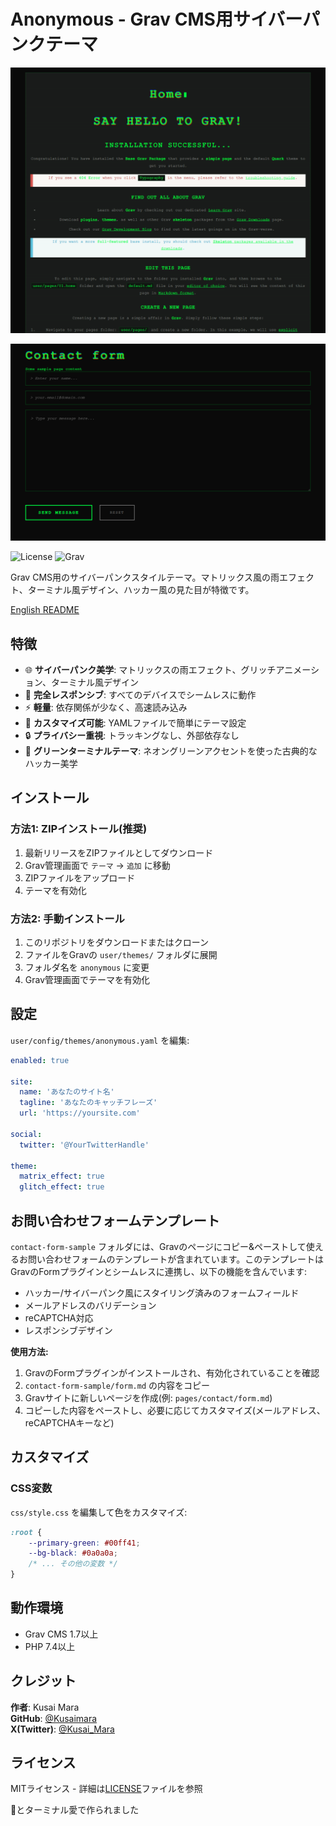# Anonymous - Grav CMS用サイバーパンクテーマ

![](./screenshot.png)

![](./screenshot2.png)

![License](https://img.shields.io/badge/license-MIT-green)
![Grav](https://img.shields.io/badge/Grav-1.7+-blue)

Grav CMS用のサイバーパンクスタイルテーマ。マトリックス風の雨エフェクト、ターミナル風デザイン、ハッカー風の見た目が特徴です。

[English README](README.md)

## 特徴

- 🌐 **サイバーパンク美学**: マトリックスの雨エフェクト、グリッチアニメーション、ターミナル風デザイン
- 📱 **完全レスポンシブ**: すべてのデバイスでシームレスに動作
- ⚡ **軽量**: 依存関係が少なく、高速読み込み
- 🎨 **カスタマイズ可能**: YAMLファイルで簡単にテーマ設定
- 🔒 **プライバシー重視**: トラッキングなし、外部依存なし
- 💚 **グリーンターミナルテーマ**: ネオングリーンアクセントを使った古典的なハッカー美学

## インストール

### 方法1: ZIPインストール(推奨)

1. 最新リリースをZIPファイルとしてダウンロード
2. Grav管理画面で `テーマ` → `追加` に移動
3. ZIPファイルをアップロード
4. テーマを有効化

### 方法2: 手動インストール

1. このリポジトリをダウンロードまたはクローン
2. ファイルをGravの `user/themes/` フォルダに展開
3. フォルダ名を `anonymous` に変更
4. Grav管理画面でテーマを有効化

## 設定

`user/config/themes/anonymous.yaml` を編集:

```yaml
enabled: true

site:
  name: 'あなたのサイト名'
  tagline: 'あなたのキャッチフレーズ'
  url: 'https://yoursite.com'
  
social:
  twitter: '@YourTwitterHandle'

theme:
  matrix_effect: true
  glitch_effect: true
```

## お問い合わせフォームテンプレート

`contact-form-sample` フォルダには、Gravのページにコピー&ペーストして使えるお問い合わせフォームのテンプレートが含まれています。このテンプレートはGravのFormプラグインとシームレスに連携し、以下の機能を含んでいます:

- ハッカー/サイバーパンク風にスタイリング済みのフォームフィールド
- メールアドレスのバリデーション
- reCAPTCHA対応
- レスポンシブデザイン

**使用方法:**
1. GravのFormプラグインがインストールされ、有効化されていることを確認
2. `contact-form-sample/form.md` の内容をコピー
3. Gravサイトに新しいページを作成(例: `pages/contact/form.md`)
4. コピーした内容をペーストし、必要に応じてカスタマイズ(メールアドレス、reCAPTCHAキーなど)

## カスタマイズ

### CSS変数

`css/style.css` を編集して色をカスタマイズ:

```css
:root {
    --primary-green: #00ff41;
    --bg-black: #0a0a0a;
    /* ... その他の変数 */
}
```

## 動作環境

- Grav CMS 1.7以上
- PHP 7.4以上

## クレジット

**作者**: Kusai Mara  
**GitHub**: [@Kusaimara](https://github.com/Kusaimara)  
**X(Twitter)**: [@Kusai_Mara](https://x.com/Kusai_Mara)

## ライセンス

MITライセンス - 詳細は[LICENSE](LICENSE)ファイルを参照

💚とターミナル愛で作られました